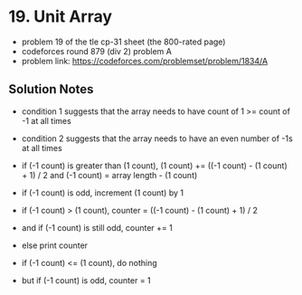# 19. Unit Array

* problem 19 of the tle cp-31 sheet (the 800-rated page)
* codeforces round 879 (div 2) problem A
* problem link: https://codeforces.com/problemset/problem/1834/A

## Solution Notes

* condition 1 suggests that the array needs to have count of 1 >= count of -1 at all times
* condition 2 suggests that the array needs to have an even number of -1s at all times

* if (-1 count) is greater than (1 count), (1 count) += ((-1 count) - (1 count) + 1) / 2 and (-1 count) = array length - (1 count)
* if (-1 count) is odd, increment (1 count) by 1

* if (-1 count) > (1 count), counter = ((-1 count) - (1 count) + 1) / 2
* and if (-1 count) is still odd, counter += 1
* else print counter

* if (-1 count) <= (1 count), do nothing
* but if (-1 count) is odd, counter = 1